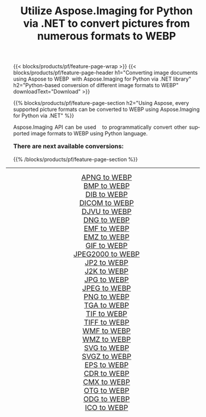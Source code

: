 ﻿---
title: Utilize Aspose.Imaging for Python via .NET to convert pictures from numerous formats to WEBP 
weight: 3920
url: /python-net/conversion/to/webp/ 
lang: en
langdirlevel: 2
locales: zh-hans,ja,it,ru,de,es,fr,nl,id,lt,pl,pt,vi,tr,ko,zh-hant,ar,hi,th,sv,cs,uk,he
description: You can use Aspose.Imaging for Python via .NET library to convert from a variety of formats to WEBP
---

{{< blocks/products/pf/feature-page-wrap >}}
{{< blocks/products/pf/feature-page-header h1="Converting image documents using Aspose to WEBP  with Aspose.Imaging for Python via .NET library" h2="Python-based conversion of different image formats to WEBP" downloadText="Download" >}}


{{% blocks/products/pf/feature-page-section  h2="Using Aspose, every supported picture formats can be converted to WEBP using Aspose.Imaging for Python via .NET" %}}
<p align=justify>Aspose.Imaging API can be used   to programmatically convert other supported image formats to WEBP using Python language.</p>
<h3 style="margin-top:16px;">
There are next available conversions:
</h3>
{{% /blocks/products/pf/feature-page-section %}}
<div class="container-fluid productfamilypage bg-gray">
    <div class="convertypes bg-gray agp-content section">
        <div class="container">
		<hr style="margin-left:-20px;"/>
		<div class="row other-converters" style="gap: 10px;font-size: 19px;text-align:center;">
		    <div class='col-md-3 other-converter remove-lp remove-rp'><a href="/imaging/python-net/conversion/apng-to-webp/" style="padding:15px;">APNG to WEBP</a></div>
<div class='col-md-3 other-converter remove-lp remove-rp'><a href="/imaging/python-net/conversion/bmp-to-webp/" style="padding:15px;">BMP to WEBP</a></div>
<div class='col-md-3 other-converter remove-lp remove-rp'><a href="/imaging/python-net/conversion/dib-to-webp/" style="padding:15px;">DIB to WEBP</a></div>
<div class='col-md-3 other-converter remove-lp remove-rp'><a href="/imaging/python-net/conversion/dicom-to-webp/" style="padding:15px;">DICOM to WEBP</a></div>
<div class='col-md-3 other-converter remove-lp remove-rp'><a href="/imaging/python-net/conversion/djvu-to-webp/" style="padding:15px;">DJVU to WEBP</a></div>
<div class='col-md-3 other-converter remove-lp remove-rp'><a href="/imaging/python-net/conversion/dng-to-webp/" style="padding:15px;">DNG to WEBP</a></div>
<div class='col-md-3 other-converter remove-lp remove-rp'><a href="/imaging/python-net/conversion/emf-to-webp/" style="padding:15px;">EMF to WEBP</a></div>
<div class='col-md-3 other-converter remove-lp remove-rp'><a href="/imaging/python-net/conversion/emz-to-webp/" style="padding:15px;">EMZ to WEBP</a></div>
<div class='col-md-3 other-converter remove-lp remove-rp'><a href="/imaging/python-net/conversion/gif-to-webp/" style="padding:15px;">GIF to WEBP</a></div>
<div class='col-md-3 other-converter remove-lp remove-rp'><a href="/imaging/python-net/conversion/jpeg2000-to-webp/" style="padding:15px;">JPEG2000 to WEBP</a></div>
<div class='col-md-3 other-converter remove-lp remove-rp'><a href="/imaging/python-net/conversion/jp2-to-webp/" style="padding:15px;">JP2 to WEBP</a></div>
<div class='col-md-3 other-converter remove-lp remove-rp'><a href="/imaging/python-net/conversion/j2k-to-webp/" style="padding:15px;">J2K to WEBP</a></div>
<div class='col-md-3 other-converter remove-lp remove-rp'><a href="/imaging/python-net/conversion/jpg-to-webp/" style="padding:15px;">JPG to WEBP</a></div>
<div class='col-md-3 other-converter remove-lp remove-rp'><a href="/imaging/python-net/conversion/jpeg-to-webp/" style="padding:15px;">JPEG to WEBP</a></div>
<div class='col-md-3 other-converter remove-lp remove-rp'><a href="/imaging/python-net/conversion/png-to-webp/" style="padding:15px;">PNG to WEBP</a></div>
<div class='col-md-3 other-converter remove-lp remove-rp'><a href="/imaging/python-net/conversion/tga-to-webp/" style="padding:15px;">TGA to WEBP</a></div>
<div class='col-md-3 other-converter remove-lp remove-rp'><a href="/imaging/python-net/conversion/tif-to-webp/" style="padding:15px;">TIF to WEBP</a></div>
<div class='col-md-3 other-converter remove-lp remove-rp'><a href="/imaging/python-net/conversion/tiff-to-webp/" style="padding:15px;">TIFF to WEBP</a></div>
<div class='col-md-3 other-converter remove-lp remove-rp'><a href="/imaging/python-net/conversion/wmf-to-webp/" style="padding:15px;">WMF to WEBP</a></div>
<div class='col-md-3 other-converter remove-lp remove-rp'><a href="/imaging/python-net/conversion/wmz-to-webp/" style="padding:15px;">WMZ to WEBP</a></div>
<div class='col-md-3 other-converter remove-lp remove-rp'><a href="/imaging/python-net/conversion/svg-to-webp/" style="padding:15px;">SVG to WEBP</a></div>
<div class='col-md-3 other-converter remove-lp remove-rp'><a href="/imaging/python-net/conversion/svgz-to-webp/" style="padding:15px;">SVGZ to WEBP</a></div>
<div class='col-md-3 other-converter remove-lp remove-rp'><a href="/imaging/python-net/conversion/eps-to-webp/" style="padding:15px;">EPS to WEBP</a></div>
<div class='col-md-3 other-converter remove-lp remove-rp'><a href="/imaging/python-net/conversion/cdr-to-webp/" style="padding:15px;">CDR to WEBP</a></div>
<div class='col-md-3 other-converter remove-lp remove-rp'><a href="/imaging/python-net/conversion/cmx-to-webp/" style="padding:15px;">CMX to WEBP</a></div>
<div class='col-md-3 other-converter remove-lp remove-rp'><a href="/imaging/python-net/conversion/otg-to-webp/" style="padding:15px;">OTG to WEBP</a></div>
<div class='col-md-3 other-converter remove-lp remove-rp'><a href="/imaging/python-net/conversion/odg-to-webp/" style="padding:15px;">ODG to WEBP</a></div>
<div class='col-md-3 other-converter remove-lp remove-rp'><a href="/imaging/python-net/conversion/ico-to-webp/" style="padding:15px;">ICO to WEBP</a></div>
                </div>
        </div>
    </div>
</div>
<br/>

